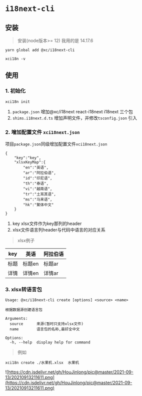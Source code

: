 # `i18next-cli`

## 安装

> 安装(node版本>= 12) 我用的是 14.17.6

```
yarn global add @xc/i18next-cli 

xci18n -v
```
## 使用

### 1. 初始化

```
xci18n init
```
1. `package.json` 增加@xc/i18next react-i18next i18next 三个包
2. `shims.i18next.d.ts` 增加声明文件，并修改`tsconfig.json` 引入

### 2. 增加配置文件 `xci18next.json`

项目`package.json`同级增加配置文件`xci18next.json`
```
{
    "key":"key",
    "xlsxKeyMap":{
        "en":"英语",
        "ar":"阿拉伯语",
        "id":"印尼语",
        "th":"泰语",
        "vi":"越南语",
        "tr":"土耳其语",
        "ms":"马来语",
        "hk":"繁体中文"
    }
}
```

1. key xlsx文件作为key那列的header
2. xlsx文件语言列header与代码中语言的对应关系

> xlsx例子

| key        | 英语  |  阿拉伯语 |
| --------   | -----  | ----  |
| 标题     | 标题en |   标题ar     |
| 详情     | 详情en |   详情ar     |

### 3. xlsx转语言包


```
Usage: @xc/i18next-cli create [options] <source> <name>

根据数据源创建语言包

Arguments:
  source      来源(暂时只支持xlsx文件)
  name        语言包的名称,最好全中文

Options:
  -h, --help  display help for command
```
> 例如 
```
xci18n create ./水果机.xlsx  水果机
```
![https://cdn.jsdelivr.net/gh/HouJinlong/pic@master/2021-09-13/20210913211611.png](https://cdn.jsdelivr.net/gh/HouJinlong/pic@master/2021-09-13/20210913211611.png)